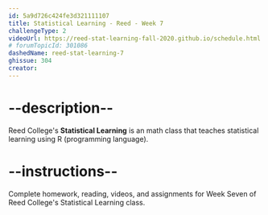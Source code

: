 ```yaml
---
id: 5a9d726c424fe3d321111107
title: Statistical Learning - Reed - Week 7
challengeType: 2
videoUrl: https://reed-stat-learning-fall-2020.github.io/schedule.html
# forumTopicId: 301086
dashedName: reed-stat-learning-7
ghissue: 304
creator: 
---
```


# --description--

Reed College's __Statistical Learning__ is an math class that teaches statistical learning using R (programming language).

# --instructions--

Complete homework, reading, videos, and assignments for Week Seven of Reed College's Statistical Learning class.